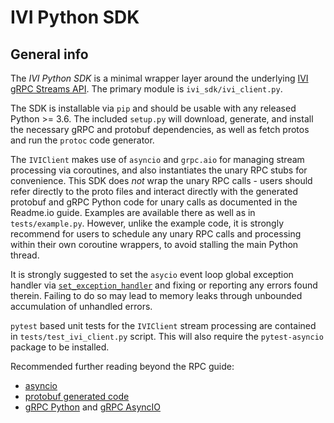 # IVI Python SDK

## General info
The *IVI Python SDK* is a minimal wrapper layer around the underlying [IVI gRPC Streams API](https://github.com/MythicalGames/ivi-sdk-proto/).  The primary module is `ivi_sdk/ivi_client.py`.

The SDK is installable via `pip` and should be usable with any released Python >= 3.6.  The included `setup.py` will download, generate, and install the necessary gRPC and protobuf dependencies, as well as fetch protos and run the `protoc` code generator.

The `IVIClient` makes use of `asyncio` and `grpc.aio` for managing stream processing via coroutines, and also instantiates the unary RPC stubs for convenience.  This SDK does *not* wrap the unary RPC calls - users should refer directly to the proto files and interact directly with the generated protobuf and gRPC Python code for unary calls as documented in the Readme.io guide.  Examples are available there as well as in `tests/example.py`.  However, unlike the example code, it is strongly recommend for users to schedule any unary RPC calls and processing within their own coroutine wrappers, to avoid stalling the main Python thread.

It is strongly suggested to set the `asycio` event loop global exception handler via [`set_exception_handler`](https://docs.python.org/3/library/asyncio-eventloop.html#id15) and fixing or reporting any errors found therein.  Failing to do so may lead to memory leaks through unbounded accumulation of unhandled errors.

`pytest` based unit tests for the `IVIClient` stream processing are contained in `tests/test_ivi_client.py` script.  This will also require the `pytest-asyncio` package to be installed.

Recommended further reading beyond the RPC guide:
* [asyncio](https://docs.python.org/3/library/asyncio.html)
* [protobuf generated code](https://developers.google.com/protocol-buffers/docs/reference/python-generated)
* [gRPC Python](https://grpc.io/docs/languages/python/) and [gRPC AsyncIO](https://grpc.github.io/grpc/python/grpc_asyncio.html)
